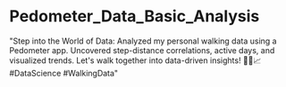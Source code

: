 # Pedometer_Data_Basic_Analysis
"Step into the World of Data: Analyzed my personal walking data using a Pedometer app. Uncovered step-distance correlations, active days, and visualized trends. Let's walk together into data-driven insights! 🚶‍♂️📈 #DataScience #WalkingData"
